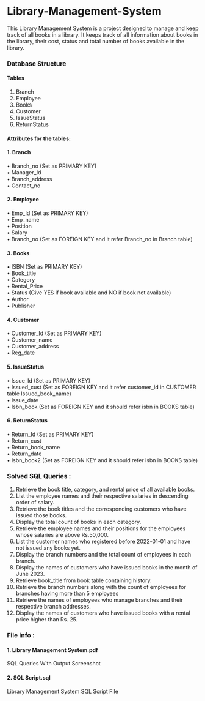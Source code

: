 # Library-Management-System
This Library Management System is a project designed to manage and keep track of all books in a library. It keeps track of all information about books in the library, their cost, status and total number of books available in the library.

### Database Structure 
#### Tables 
1. Branch 
2. Employee 
3. Books
4. Customer
5. IssueStatus
6. ReturnStatus 

#### Attributes for the tables: 

#### 1. Branch <br>
• Branch_no (Set as PRIMARY KEY) <br> 
• Manager_Id  <br>
• Branch_address  <br>
• Contact_no <br>

#### 2. Employee  <br>
• Emp_Id (Set as PRIMARY KEY) <br>
• Emp_name<br>
• Position<br>
• Salary<br>
• Branch_no (Set as FOREIGN KEY and it refer Branch_no in Branch table) <br>  

#### 3. Books  <br>
• ISBN (Set as PRIMARY KEY) <br>
• Book_title <br>
• Category <br>
• Rental_Price <br>
• Status (Give YES if book available and NO if book not available)  <br>
• Author<br>
• Publisher<br>


#### 4. Customer <br>  
• Customer_Id (Set as PRIMARY KEY)<br>
• Customer_name <br>
• Customer_address<br>
• Reg_date<br>

#### 5. IssueStatus <br>
• Issue_Id (Set as PRIMARY KEY)<br>
• Issued_cust (Set as FOREIGN KEY and it refer customer_id in CUSTOMER table  Issued_book_name)<br> 
• Issue_date<br>
• Isbn_book (Set as FOREIGN KEY and it should refer isbn in BOOKS table)<br> 

#### 6. ReturnStatus <br>  
• Return_Id (Set as PRIMARY KEY)<br>
• Return_cust<br>
• Return_book_name<br>
• Return_date<br>
• Isbn_book2 (Set as FOREIGN KEY and it should refer isbn in BOOKS table)<br> 

### Solved SQL Queries : <br>
1. Retrieve the book title, category, and rental price of all available books. <br>
2. List the employee names and their respective salaries in descending order of salary. <br>
3. Retrieve the book titles and the corresponding customers who have issued those books. <br>
4. Display the total count of books in each category.<br> 
5. Retrieve the employee names and their positions for the employees whose salaries are above Rs.50,000. <br>
6. List the customer names who registered before 2022-01-01 and have not issued any books yet. <br>
7. Display the branch numbers and the total count of employees in each branch.<br> 
8. Display the names of customers who have issued books in the month of June 2023.<br>
9. Retrieve book_title from book table containing history.<br>
10. Retrieve the branch numbers along with the count of employees for branches having more than 5 employees<br>
11. Retrieve the names of employees who manage branches and their respective branch addresses.<br>
12.  Display the names of customers who have issued books with a rental price higher than Rs. 25.<br>

### File info :
#### 1. Library Management System.pdf 
SQL Queries With Output Screenshot<br>
#### 2. SQL Script.sql
Library Management System SQL Script File <br>
